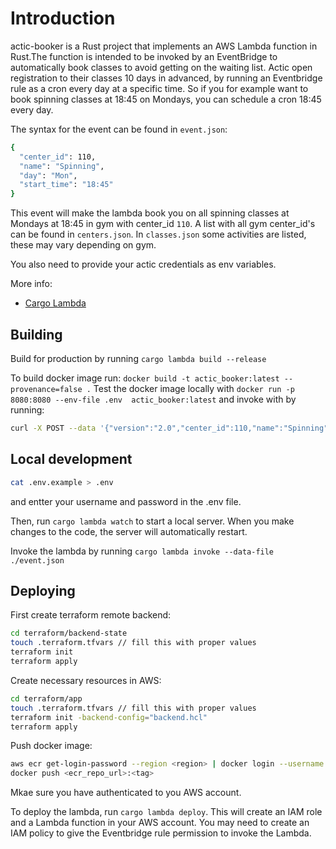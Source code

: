 # Introduction

actic-booker is a Rust project that implements an AWS Lambda function in Rust.The function is intended to be invoked by an EventBridge to automatically book classes to avoid getting on the waiting list. Actic open registration to their classes 10 days in advanced, by running an Eventbridge rule as a cron every day at a specific time. So if you for example want to book spinning classes at 18:45 on Mondays, you can schedule a cron 18:45 every day.

The syntax for the event can be found in `event.json`:

```sh
{
  "center_id": 110,
  "name": "Spinning",
  "day": "Mon",
  "start_time": "18:45"
}
```

This event will make the lambda book you on all spinning classes at Mondays at 18:45 in gym with center_id `110`. A list with all gym center_id's can be found in `centers.json`. In `classes.json` some activities are listed, these may vary depending on gym.

You also need to provide your actic credentials as env variables.

More info:

- [Cargo Lambda](https://www.cargo-lambda.info/guide/installation.html)

## Building

Build for production by running `cargo lambda build --release`

To build docker image run: `docker build -t actic_booker:latest --provenance=false .`
Test the docker image locally with `docker run -p 8080:8080 --env-file .env  actic_booker:latest` and invoke with by running:

```sh
curl -X POST --data '{"version":"2.0","center_id":110,"name":"Spinning","day":"Mon","start_time":"18:45","requestContext":{"http":{"method":"GET"},"timeEpoch":0}}' http://localhost:8080/2015-03-31/functions/function/invocations
```

## Local development

```sh
cat .env.example > .env
```

and entter your username and password in the .env file.

Then, run `cargo lambda watch` to start a local server. When you make changes to the code, the server will automatically restart.

Invoke the lambda by running `cargo lambda invoke --data-file ./event.json`

## Deploying

First create terraform remote backend:

```sh
cd terraform/backend-state
touch .terraform.tfvars // fill this with proper values
terraform init
terraform apply
```

Create necessary resources in AWS:

```sh
cd terraform/app
touch .terraform.tfvars // fill this with proper values
terraform init -backend-config="backend.hcl"
terraform apply
```

Push docker image:

```sh
aws ecr get-login-password --region <region> | docker login --username AWS --password-stdin <ecr_repo_url>
docker push <ecr_repo_url>:<tag>
```

Mkae sure you have authenticated to you AWS account.

To deploy the lambda, run `cargo lambda deploy`. This will create an IAM role and a Lambda function in your AWS account. You may need to create an IAM policy to give the Eventbridge rule permission to invoke the Lambda.
